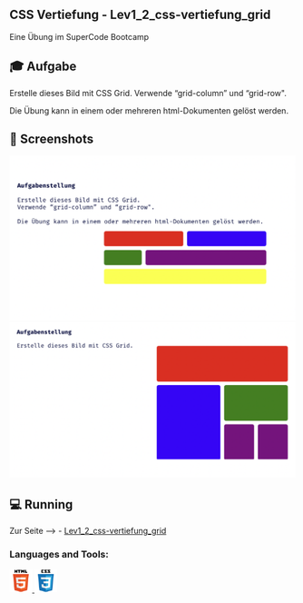 ## CSS Vertiefung - Lev1_2_css-vertiefung_grid

Eine Übung im SuperCode Bootcamp

## 🎓 Aufgabe

Erstelle dieses Bild mit CSS Grid.
Verwende “grid-column” und “grid-row".

Die Übung kann in einem oder mehreren html-Dokumenten gelöst werden.

## 📸 Screenshots

![App Screenshot](assets/img/screen.png)
![App Screenshot](assets/img/screen1.png)

## 💻 Running

Zur Seite —> - [Lev1_2_css-vertiefung_grid](https://mukkez.github.io/Bootcamp/tasks/Day_41/Lev1_2_css-vertiefung_grid/)

<p align="left">
</p>

<h3 align="left">Languages and Tools:</h3>
<p align="left"> <a href="https://www.w3schools.com/html/" target="_blank" rel="noreferrer"> <img src="https://raw.githubusercontent.com/devicons/devicon/master/icons/html5/html5-original-wordmark.svg" alt="html5" width="40" height="40"/> </a>
<a href="https://www.w3schools.com/css/" target="_blank" rel="noreferrer"> <img src="https://raw.githubusercontent.com/devicons/devicon/master/icons/css3/css3-original-wordmark.svg" alt="css3" width="40" height="40"/> </a>  </p>
